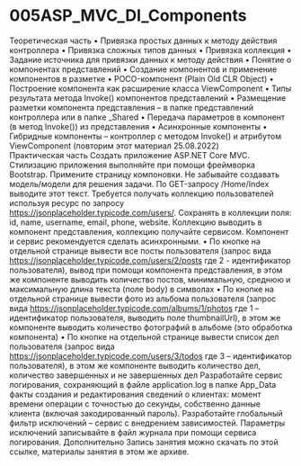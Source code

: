 # 005ASP_MVC_DI_Components

Теоретическая часть
•	Привязка простых данных к методу действия контроллера
•	Привязка сложных типов данных
•	Привязка коллекция
•	Задание источника для привязки данных к методу действия
•	Понятие о компонентах представлений
•	Создание компонентов и применение компонентов в разметке
•	POCO-компонент (Plain Old CLR Object)
•	Построение компонента как расширение класса ViewComponent
•	Типы результата метода Invoke() компонентов представлений
•	Размещение разметки компонента представления – в папке представлений контроллера или в папке _Shared
•	Передача параметров в компонент (в метод Invoke()) из представления
•	Асинхронные компоненты
•	Гибридные компоненты – контроллер с методом Invoke() и атрибутом ViewComponent (повторим этот материал 25.08.2022)  
Практическая часть
Создать приложение ASP.NET Core MVC. Стилизацию приложения выполняйте при помощи фреймворка Bootstrap. Примените страницу компоновки. Не забывайте создавать модель/модели для решения задачи. По GET-запросу /Home/Index выводите этот текст. 
Требуется получать коллекцию пользователей используя ресурс по запросу https://jsonplaceholder.typicode.com/users/. Сохранять в коллекции поля: id, name, username, email, phone, website. Коллекцию выводить в компонент представления, коллекцию получайте сервисом. Компонент и сервис рекомендуется сделать асинхронными.
•	По кнопке на отдельной странице вывести все посты пользователя (запрос вида https://jsonplaceholder.typicode.com/users/2/posts где 2 - идентификатор пользователя), вывод при помощи компонента представления, в этом же компоненте выводить количество постов, минимальную, среднюю и максимальную длина текста (поле body) в символах
•	По кнопке на отдельной странице вывести фото из альбома пользователя (запрос вида https://jsonplaceholder.typicode.com/albums/1/photos  где 1 – идентификатор пользователя, выводить поле thumbnailUrl), в этом же компоненте выводить количество фотографий в альбоме (это обработка компонента)
•	По кнопке на отдельной странице вывести список дел пользователя (запрос вида https://jsonplaceholder.typicode.com/users/3/todos где 3 – идентификатор пользователя), в этом же компоненте выводить количество дел, количество завершенных и не завершенных дел
Разработайте сервис логирования, сохраняющий в файле application.log в папке App_Data факты создания и редактирования сведений о клиентах: момент времени операции с точностью до секунды, собственно данные клиента (включая закодированный пароль).
Разработайте глобальный фильтр исключений – сервис с внедрением зависимостей. Параметры исключений записывайте в файл журнала при помощи сервиса логирования.
Дополнительно
Запись занятия можно скачать по этой ссылке, материалы занятия в этом же архиве.
